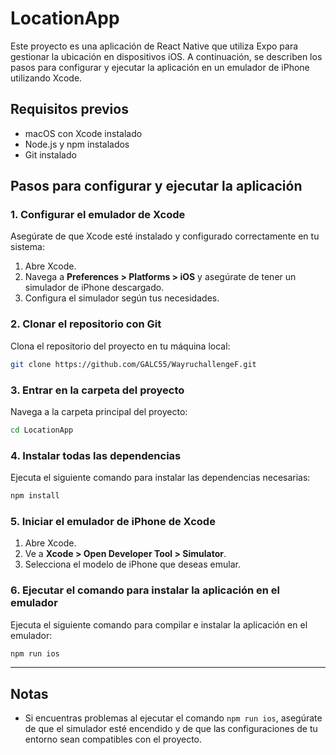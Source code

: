 
# LocationApp

Este proyecto es una aplicación de React Native que utiliza Expo para gestionar la ubicación en dispositivos iOS. A continuación, se describen los pasos para configurar y ejecutar la aplicación en un emulador de iPhone utilizando Xcode.

## Requisitos previos

- macOS con Xcode instalado
- Node.js y npm instalados
- Git instalado

## Pasos para configurar y ejecutar la aplicación

### 1. Configurar el emulador de Xcode

Asegúrate de que Xcode esté instalado y configurado correctamente en tu sistema:

1. Abre Xcode.
2. Navega a **Preferences > Platforms > iOS** y asegúrate de tener un simulador de iPhone descargado.
3. Configura el simulador según tus necesidades.

### 2. Clonar el repositorio con Git

Clona el repositorio del proyecto en tu máquina local:

```bash
git clone https://github.com/GALC55/WayruchallengeF.git
```

### 3. Entrar en la carpeta del proyecto

Navega a la carpeta principal del proyecto:

```bash
cd LocationApp
```

### 4. Instalar todas las dependencias

Ejecuta el siguiente comando para instalar las dependencias necesarias:

```bash
npm install
```

### 5. Iniciar el emulador de iPhone de Xcode

1. Abre Xcode.
2. Ve a **Xcode > Open Developer Tool > Simulator**.
3. Selecciona el modelo de iPhone que deseas emular.

### 6. Ejecutar el comando para instalar la aplicación en el emulador

Ejecuta el siguiente comando para compilar e instalar la aplicación en el emulador:

```bash
npm run ios
```

---

## Notas

- Si encuentras problemas al ejecutar el comando `npm run ios`, asegúrate de que el simulador esté encendido y de que las configuraciones de tu entorno sean compatibles con el proyecto.
